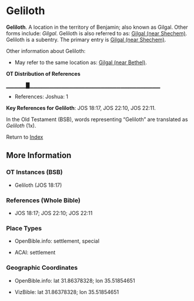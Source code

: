 # Geliloth
**Geliloth**. 
A location in the territory of Benjamin; also known as Gilgal. 
Other forms include: 
*Gilgal*. 
Geliloth is also referred to as: 
[Gilgal (near Shechem)](Gilgal.2.md). 
Geliloth is a subentry. The primary entry is 
[Gilgal (near Shechem)](Gilgal.2.md). 




Other information about Geliloth:


* May refer to the same location as: 
[Gilgal (near Bethel)](Gilgal.4.md). 


**OT Distribution of References**

▁▁▁▁▁█▁▁▁▁▁▁▁▁▁▁▁▁▁▁▁▁▁▁▁▁▁▁▁▁▁▁▁▁▁▁▁▁▁
* References: Joshua: 1



**Key References for Geliloth**: 
JOS 18:17, JOS 22:10, JOS 22:11. 


In the Old Testament (BSB), words representing “Geliloth” are translated as 
*Geliloth* (1x). 




Return to [Index](00-Index.md)

## More Information

### OT Instances (BSB)

* Geliloth (JOS 18:17)



### References (Whole Bible)

* JOS 18:17; JOS 22:10; JOS 22:11


### Place Types

* OpenBible.info: settlement, special

* ACAI: settlement



### Geographic Coordinates

* OpenBible.info: lat 31.86378328; lon 35.51854651

* VizBible: lat 31.86378328; lon 35.51854651




